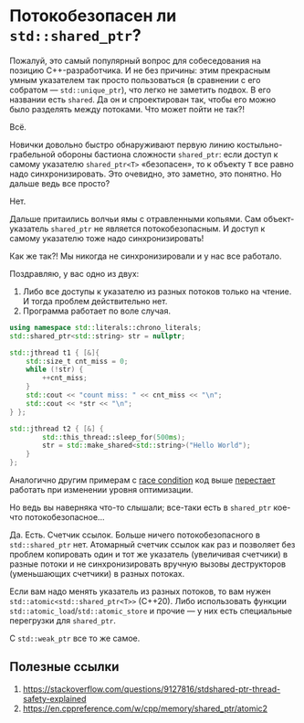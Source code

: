 # Потокобезопасен ли `std::shared_ptr`?

Пожалуй, это самый популярный вопрос для собеседования на позицию C++-разработчика.
И не без причины: этим прекрасным умным указателем так просто пользоваться (в сравнении с его собратом — `std::unique_ptr`), что легко не заметить подвох. В его названии есть `shared`. Да он и спроектирован так, чтобы его можно было разделять между потоками. Что может пойти не так?!

Всё.

Новички довольно быстро обнаруживают первую линию костыльно-грабельной обороны бастиона сложности `shared_ptr`: если доступ к самому указателю `shared_ptr<T>` «безопасен», то к объекту `T` все равно надо синхронизировать.
Это очевидно, это заметно, это понятно. Но дальше ведь все просто?

Нет.

Дальше притаились волчьи ямы с отравленными копьями. Сам объект-указатель `shared_ptr` не является потокобезопасным. И доступ к самому указателю тоже надо синхронизировать!

Как же так?! Мы никогда не синхронизировали и у нас все работало.

Поздравляю, у вас одно из двух:
1. Либо все доступы к указателю из разных потоков только на чтение. И тогда проблем действительно нет.
2. Программа работает по воле случая.

```C++
using namespace std::literals::chrono_literals;
std::shared_ptr<std::string> str = nullptr;

std::jthread t1 { [&]{
    std::size_t cnt_miss = 0;
    while (!str) {
        ++cnt_miss;
    }
    std::cout << "count miss: " << cnt_miss << "\n";
    std::cout << *str << "\n";
} };

std::jthread t2 { [&] {
        std::this_thread::sleep_for(500ms);
        str = std::make_shared<std::string>("Hello World");
    }
};
```

Аналогично другим примерам с [race condition](./race_condition.md) код выше [перестает](https://godbolt.org/z/zocsYo) работать при изменении уровня оптимизации.

Но ведь вы наверняка что-то слышали; все-таки есть в `shared_ptr` кое-что потокобезопасное...

Да. Есть. Счетчик ссылок. Больше ничего потокобезопасного в `std::shared_ptr` нет.
Атомарный счетчик ссылок как раз и позволяет без проблем копировать один и тот же указатель (увеличивая счетчики) в разные потоки и не синхронизировать вручную вызовы деструкторов (уменьшающих счетчики) в разных потоках.

Если вам надо менять указатель из разных потоков, то вам нужен `std::atomic<std::shared_ptr<T>>` (C++20). Либо использовать функции ` std::atomic_load`/`std::atomic_store` и прочие — у них есть специальные перегрузки для `shared_ptr`.

С `std::weak_ptr` все то же самое.

## Полезные ссылки
1. https://stackoverflow.com/questions/9127816/stdshared-ptr-thread-safety-explained
2. https://en.cppreference.com/w/cpp/memory/shared_ptr/atomic2
